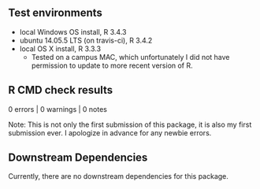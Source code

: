 ## Test environments
* local Windows OS install, R 3.4.3
* ubuntu 14.05.5 LTS (on travis-ci), R 3.4.2
* local OS X install, R 3.3.3 
  - Tested on a campus MAC, which unfortunately I did not have permission to update to more recent version of R.

## R CMD check results
0 errors | 0 warnings | 0 notes

Note: This is not only the first submission of this package, it is also my first submission ever.  I apologize in advance for any newbie errors.

## Downstream Dependencies
Currently, there are no downstream dependencies for this package.
